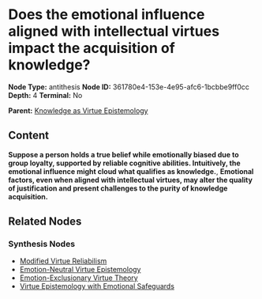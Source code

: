 # Does the emotional influence aligned with intellectual virtues impact the acquisition of knowledge?

**Node Type:** antithesis
**Node ID:** 361780e4-153e-4e95-afc6-1bcbbe9ff0cc
**Depth:** 4
**Terminal:** No

**Parent:** [Knowledge as Virtue Epistemology](knowledge-as-virtue-epistemology-synthesis-b9b342df-f66f-4378-97da-d7b1125fb59b.md)

## Content

**Suppose a person holds a true belief while emotionally biased due to group loyalty, supported by reliable cognitive abilities. Intuitively, the emotional influence might cloud what qualifies as knowledge.**, **Emotional factors, even when aligned with intellectual virtues, may alter the quality of justification and present challenges to the purity of knowledge acquisition.**

## Related Nodes

### Synthesis Nodes

- [Modified Virtue Reliabilism](modified-virtue-reliabilism-synthesis-3f402ee5-7d1e-4fc7-8d73-2ec7c391e518.md)
- [Emotion-Neutral Virtue Epistemology](emotion-neutral-virtue-epistemology-synthesis-470ed17e-8a3d-49d8-9cf2-e81c9ee8c641.md)
- [Emotion-Exclusionary Virtue Theory](emotion-exclusionary-virtue-theory-synthesis-af1db59c-3080-4f45-99c2-272a873ed592.md)
- [Virtue Epistemology with Emotional Safeguards](virtue-epistemology-with-emotional-safeguards-synthesis-84ec64c9-62da-4795-8360-fc36c47dbcb5.md)
